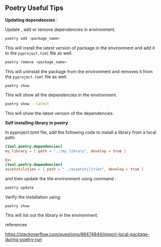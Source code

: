 ## Poetry Useful Tips

**Updating dependencies** :

Update , add or remove dependencies in environment.  

```bash
poetry add <package_name>
```

This will install the latest version of package in the environment and add it to the `pyproject.toml` file as well.

```bash
poetry remove <package_name>
```
This will uninstall the package from the environment and removes it from the `pyproject.toml` file as well.

```bash
poetry show 
```
This will show all the dependencies in the environment.

```bash
poetry show --latest
```
This will show the latest version of the dependencies.


**Self installing library in poetry** :

In pyproject.toml file, add the following code to install a library from a local path:

```toml
[tool.poetry.dependencies]
my_library = { path = "../my_library", develop = true }

Ex:
[tool.poetry.dependencies]
assetutilities = { path = "../assetutilities", develop = true }

```
and then update the the environment using command :

```bash
poetry update
```

Verify the installation using:

```bash
poetry show
```
This will list out the library in the environment.


references

https://stackoverflow.com/questions/66474844/import-local-package-during-poetry-run